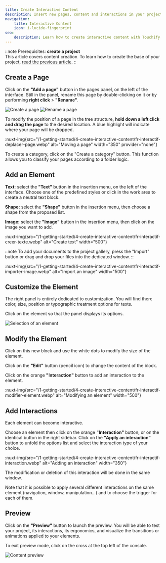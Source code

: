 ```yaml
---
title: Create Interactive Content
description: Insert new pages, content and interactions in your project.
navigation:
    title: Interactive Content
    icon: i-lucide-fingerprint
seo:
    description: Learn how to create interactive content with Touchify Studio.
---
```


::note
Prerequisites: **create a project**<br>
This article covers content creation. To learn how to create the base of your project, [read the previous article](2.create-project).
::

## Create a Page

Click on the **"Add a page"** button in the pages panel, on the left of the interface.
Still in the panel, rename this page by double-clicking on it or by performing **right click** > **"Rename"**.

<div class="grid sm:grid-cols-2 gap-4 max-w-full">
  <img src="/1-getting-started/4-create-interactive-content/fr-interactif-bouton-page.webp" alt="Create a page" />
  <img src="/1-getting-started/4-create-interactive-content/fr-interactif-renommer.webp" alt="Rename a page" />
</div>

To modify the position of a page in the tree structure, **hold down a left click and drag the page** to the desired location. A blue highlight will indicate where your page will be dropped.

:nuxt-img{src="/1-getting-started/4-create-interactive-content/fr-interactif-deplacer-page.webp" alt="Moving a page" width="350" provider="none"}

To create a category, click on the "Create a category" button. This function allows you to classify your pages according to a folder logic.

## Add an Element

**Text:** select the **"Text"** button in the insertion menu, on the left of the interface. Choose one of the predefined styles or click in the work area to create a neutral text block.

**Shape:** select the **"Shape"** button in the insertion menu, then choose a shape from the proposed list.

**Image:** select the **"Image"** button in the insertion menu, then click on the image you want to add.

:nuxt-img{src="/1-getting-started/4-create-interactive-content/fr-interactif-creer-texte.webp" alt="Create text" width="500"}

::note
To add your documents to the project gallery, press the "Import" button or drag and drop your files into the dedicated window.
::

:nuxt-img{src="/1-getting-started/4-create-interactive-content/fr-interactif-importer-image.webp" alt="Import an image" width="500"}

## Customize the Element

The right panel is entirely dedicated to customization. You will find there color, size, position or typographic treatment options for texts.

Click on the element so that the panel displays its options.

![Selection of an element](/1-getting-started/4-create-interactive-content/fr-interactif-select-element.webp)

## Modify the Element

Click on this new block and use the white dots to modify the size of the element.

Click on the **"Edit"** button (pencil icon) to change the content of the block.

Click on the orange **"Interaction"** button to add an interaction to the element.

:nuxt-img{src="/1-getting-started/4-create-interactive-content/fr-interactif-modifier-element.webp" alt="Modifying an element" width="500"}

## Add Interactions

Each element can become interactive.

Choose an element then click on the orange **"Interaction"** button, or on the identical button in the right sidebar.
Click on the **"Apply an interaction"** button to unfold the options list and select the interaction type of your choice.

:nuxt-img{src="/1-getting-started/4-create-interactive-content/fr-interactif-interaction.webp" alt="Adding an interaction" width="350"}

The modification or deletion of this interaction will be done in the same window.

Note that it is possible to apply several different interactions on the same element (navigation, window, manipulation...) and to choose the trigger for each of them.

## Preview

Click on the **"Preview"** button to launch the preview. You will be able to test your project, its interactions, its ergonomics, and visualize the transitions or animations applied to your elements.

To exit preview mode, click on the cross at the top left of the console.

![Content preview](/1-getting-started/4-create-interactive-content/fr-interactif-previsualisation.webp)